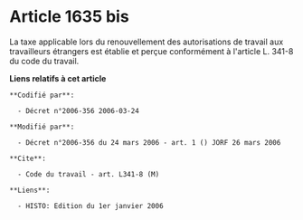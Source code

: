 # Article 1635 bis

La taxe applicable lors du renouvellement des autorisations de travail aux travailleurs étrangers est établie et perçue
conformément à l'article L. 341-8 du code du travail.

**Liens relatifs à cet article**

	**Codifié par**:

	  - Décret n°2006-356 2006-03-24

	**Modifié par**:

	  - Décret n°2006-356 du 24 mars 2006 - art. 1 () JORF 26 mars 2006

	**Cite**:

	  - Code du travail - art. L341-8 (M)

	**Liens**:

	  - HISTO: Edition du 1er janvier 2006

